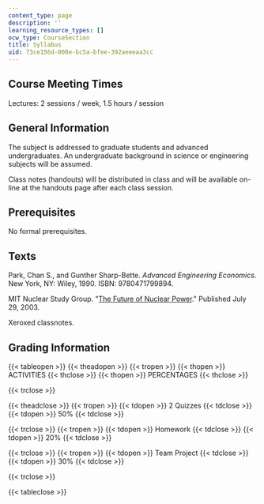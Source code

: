 ```yaml
---
content_type: page
description: ''
learning_resource_types: []
ocw_type: CourseSection
title: Syllabus
uid: 73ce156d-008e-bc5a-bfee-392aeeeaa3cc
---
```


Course Meeting Times
--------------------

Lectures: 2 sessions / week, 1.5 hours / session

General Information
-------------------

The subject is addressed to graduate students and advanced undergraduates. An undergraduate background in science or engineering subjects will be assumed.

Class notes (handouts) will be distributed in class and will be available on-line at the handouts page after each class session.

Prerequisites
-------------

No formal prerequisites.

Texts
-----

Park, Chan S., and Gunther Sharp-Bette. _Advanced Engineering Economics_. New York, NY: Wiley, 1990. ISBN: 9780471799894.

MIT Nuclear Study Group. "[The Future of Nuclear Power](http://www.mit.edu/afs/athena/org/n/nuclearpower/)." Published July 29, 2003.

Xeroxed classnotes.

Grading Information
-------------------

{{< tableopen >}}
{{< theadopen >}}
{{< tropen >}}
{{< thopen >}}
ACTIVITIES
{{< thclose >}}
{{< thopen >}}
PERCENTAGES
{{< thclose >}}

{{< trclose >}}

{{< theadclose >}}
{{< tropen >}}
{{< tdopen >}}
2 Quizzes
{{< tdclose >}}
{{< tdopen >}}
50%
{{< tdclose >}}

{{< trclose >}}
{{< tropen >}}
{{< tdopen >}}
Homework
{{< tdclose >}}
{{< tdopen >}}
20%
{{< tdclose >}}

{{< trclose >}}
{{< tropen >}}
{{< tdopen >}}
Team Project
{{< tdclose >}}
{{< tdopen >}}
30%
{{< tdclose >}}

{{< trclose >}}

{{< tableclose >}}